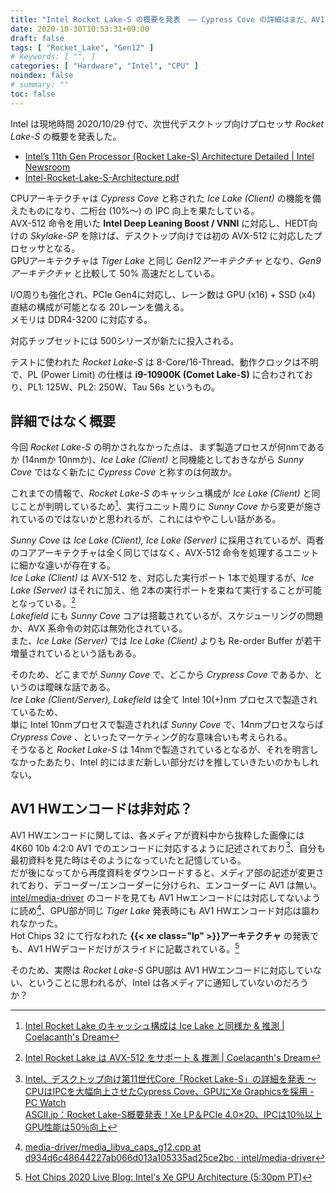 ```yaml
---
title: "Intel Rocket Lake-S の概要を発表　―― Cypress Cove の詳細はまだ、AV1 HWエンコードに非対応？"
date: 2020-10-30T10:53:31+09:00
draft: false
tags: [ "Rocket_Lake", "Gen12" ]
# keywords: [ "", ]
categories: [ "Hardware", "Intel", "CPU" ]
noindex: false
# summary: ""
toc: false
---
```


Intel は現地時間 2020/10/29 付で、次世代デスクトップ向けプロセッサ *Rocket Lake-S* の概要を発表した。  

 * [Intel’s 11th Gen Processor (Rocket Lake-S) Architecture Detailed | Intel Newsroom](https://newsroom.intel.com/news/intels-11th-gen-processor-rocket-lake-s-architecture-detailed/)
 * [Intel-Rocket-Lake-S-Architecture.pdf](https://newsroom.intel.com/wp-content/uploads/sites/11/2020/10/Intel-Rocket-Lake-S-Architecture.pdf)

CPUアーキテクチャは *Cypress Cove* と称された *Ice Lake (Client)* の機能を備えたものになり、二桁台 (10%〜) の IPC 向上を果たしている。  
AVX-512 命令を用いた **Intel Deep Leaning Boost / VNNI** に対応し、HEDT向けの *Skylake-SP* を除けば、デスクトップ向けでは初の AVX-512 に対応したプロセッサとなる。  
GPUアーキテクチャは *Tiger Lake* と同じ *Gen12アーキテクチャ* となり、*Gen9アーキテクチャ* と比較して 50% 高速だとしている。  

I/O周りも強化され、PCIe Gen4に対応し、レーン数は GPU (x16) + SSD (x4) 直結の構成が可能となる 20レーンを備える。  
メモリは DDR4-3200 に対応する。  

対応チップセットには 500シリーズが新たに投入される。  

テストに使われた *Rocket Lake-S* は 8-Core/16-Thread、動作クロックは不明で、PL (Power Limit) の仕様は **i9-10900K (Comet Lake-S)** に合わされており、PL1: 125W、PL2: 250W、Tau 56s というもの。  

## 詳細ではなく概要

今回 *Rocket Lake-S* の明かされなかった点は、まず製造プロセスが何nmであるか (14nmか 10nmか)、*Ice Lake (Client)* と同機能としておきながら *Sunny Cove* ではなく新たに *Cypress Cove* と称すのは何故か。  

これまでの情報で、*Rocket Lake-S* のキャッシュ構成が *Ice Lake (Client)* と同じことが判明しているため[^rkl-cache]、実行ユニット周りに *Sunny Cove* から変更が施されているのではないかと思われるが、これにはややこしい話がある。  

*Sunny Cove* は *Ice Lake (Client), Ice Lake (Server)* に採用されているが、両者のコアアーキテクチャは全く同じではなく、AVX-512 命令を処理するユニットに細かな違いが存在する。  
*Ice Lake (Client)* は AVX-512 を、対応した実行ポート 1本で処理するが、*Ice Lake (Server)* はそれに加え、他 2本の実行ポートを束ねて実行することが可能となっている。[^sunnycove-avx512]  
*Lakefield* にも *Sunny Cove* コアは搭載されているが、スケジューリングの問題か、AVX 系命令の対応は無効化されている。  
また、*Ice Lake (Server)* では *Ice Lake (Client)* よりも Re-order Buffer が若干増量されているという話もある。  

[^sunnycove-avx512]: [Intel Rocket Lake は AVX-512 をサポート & 推測 | Coelacanth's Dream](/posts/2020/07/23/intel-rocket_lake-support-avx512/)

そのため、どこまでが *Sunny Cove* で、どこから *Crypress Cove* であるか、というのは曖昧な話である。  
*Ice Lake (Client/Server), Lakefield* は全て Intel 10(+)nm プロセスで製造されているため、  
単に Intel 10nmプロセスで製造されれば *Sunny Cove* で、14nmプロセスならば *Crypress Cove* 、といったマーケティング的な意味合いも考えられる。  
そうなると *Rocket Lake-S* は 14nmで製造されているとなるが、それを明言しなかったあたり、Intel 的にはまだ新しい部分だけを推していきたいのかもしれない。  

[^rkl-cache]: [Intel Rocket Lake のキャッシュ構成は Ice Lake と同様か & 推測 | Coelacanth's Dream](/posts/2020/06/28/intel-rocketlake-cache-guess/)

## AV1 HWエンコードは非対応？

AV1 HWエンコードに関しては、各メディアが資料中から抜粋した画像には 4K60 10b 4:2:0 AV1 でのエンコードに対応するように記述されており[^rkl-av1-enc]、自分も最初資料を見た時はそのようになっていたと記憶している。  
だが後になってから再度資料をダウンロードすると、メディア部の記述が変更されており、デコーダー/エンコーダーに分けられ、エンコーダーに AV1 は無い。  
[intel/media-driver](https://github.com/intel/media-driver) のコードを見ても AV1 Hwエンコードには対応してないように読め[^av1-media-driver]、GPU部が同じ *Tiger Lake* 発表時にも AV1 HWエンコード対応は謳われなかった。  
Hot Chips 32 にて行なわれた **{{< xe class="lp" >}}アーキテクチャ** の発表でも、AV1 HWデコードだけがスライドに記載されている。[^hc32-xe]  

[^rkl-av1-enc]: [Intel、デスクトップ向け第11世代Core「Rocket Lake-S」の詳細を発表 ～CPUはIPCを大幅向上させたCypress Cove、GPUにXe Graphicsを採用 - PC Watch](https://pc.watch.impress.co.jp/docs/news/1286191.html)<br>[ASCII.jp：Rocket Lake-S概要発表！Xe LP＆PCIe 4.0×20、IPCは10％以上GPU性能は50％向上](https://ascii.jp/elem/000/004/032/4032293/)
[^av1-media-driver]: [media-driver/media_libva_caps_g12.cpp at d934d6c48644227ab066d013a105335ad25ce2bc · intel/media-driver](https://github.com/intel/media-driver/blob/d934d6c48644227ab066d013a105335ad25ce2bc/media_driver/linux/gen12/ddi/media_libva_caps_g12.cpp)
[^hc32-xe]: [Hot Chips 2020 Live Blog: Intel's Xe GPU Architecture (5:30pm PT)](https://www.anandtech.com/show/15993/hot-chips-2020-live-blog-intels-xe-gpu-architecture-530pm-pt)

そのため、実際は *Rocket Lake-S* GPU部は AV1 HWエンコードに対応していない、ということに思われるが、Intel は各メディアに通知していないのだろうか？  

